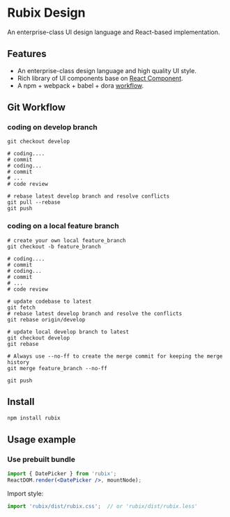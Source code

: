 # Rubix Design 

An enterprise-class UI design language and React-based implementation.

## Features

- An enterprise-class design language and high quality UI style.
- Rich library of UI components base on [React Component](http://react-component.github.io/badgeboard/).
- A npm + webpack + babel + dora [workflow](http://rubix-tool.github.io/index.html).

## Git Workflow

### coding on develop branch

```
git checkout develop

# coding....
# commit
# coding...
# commit
# ...
# code review

# rebase latest develop branch and resolve conflicts
git pull --rebase
git push
```

### coding on a local feature branch

```
# create your own local feature_branch
git checkout -b feature_branch

# coding....
# commit
# coding...
# commit
# ...
# code review

# update codebase to latest
git fetch
# rebase latest develop branch and resolve the conflicts
git rebase origin/develop

# update local develop branch to latest
git checkout develop
git rebase

# Always use --no-ff to create the merge commit for keeping the merge history
git merge feature_branch --no-ff

git push

```



## Install

```bash
npm install rubix
```

## Usage example

### Use prebuilt bundle

```jsx
import { DatePicker } from 'rubix';
ReactDOM.render(<DatePicker />, mountNode);
```

Import style:

```jsx
import 'rubix/dist/rubix.css';  // or 'rubix/dist/rubix.less'
```


